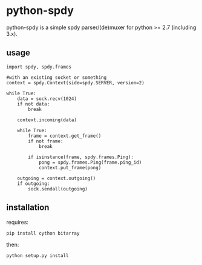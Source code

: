 python-spdy
==========

python-spdy is a simple spdy parser/(de)muxer for python >= 2.7 (including 3.x).

usage
-----

	import spdy, spdy.frames
	
	#with an existing socket or something
	context = spdy.Context(side=spdy.SERVER, version=2)

	while True:
		data = sock.recv(1024)
		if not data:
			break

		context.incoming(data)

		while True:
			frame = context.get_frame()
			if not frame: 
				break
			
			if isinstance(frame, spdy.frames.Ping):
				pong = spdy.frames.Ping(frame.ping_id)
				context.put_frame(pong)
	
		outgoing = context.outgoing()
		if outgoing:
			sock.sendall(outgoing)	

installation
------------

requires:

	pip install cython bitarray

then:
	
	python setup.py install


